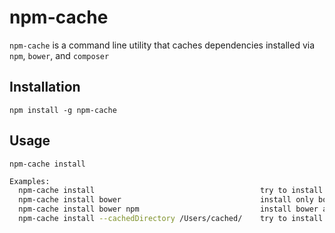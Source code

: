 npm-cache
=========

`npm-cache` is a command line utility that caches dependencies installed via `npm`, `bower`, and `composer`

## Installation
```
npm install -g npm-cache
```

## Usage
```
npm-cache install
```

```bash
Examples:
  npm-cache install                                     try to install npm, bower, and composer components
  npm-cache install bower                               install only bower components
  npm-cache install bower npm                           install bower and npm components
  npm-cache install --cachedDirectory /Users/cached/    try to install npm, bower, and composer components, using /Users/cached/ as cached directory
```



